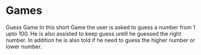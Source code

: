 # Games
Guess Game
In this short Game the user is asked to guess a number from 1 upto 100. He is also assisted to keep guess untill he guessed the right number. In addition he is also told if he need to guess the higher number or lower number.
